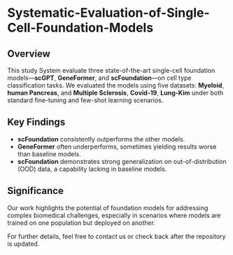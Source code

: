 # Systematic-Evaluation-of-Single-Cell-Foundation-Models

## Overview

This study System evaluate three state-of-the-art single-cell foundation models—**scGPT**, **GeneFormer**, and **scFoundation**—on cell type classification tasks. We evaluated the models using five datasets: **Myeloid**, **human Pancreas**, and **Multiple Sclerosis**, **Covid-19**, **Lung-Kim** under both standard fine-tuning and few-shot learning scenarios.

## Key Findings

- **scFoundation** consistently outperforms the other models.
- **GeneFormer** often underperforms, sometimes yielding results worse than baseline models.
- **scFoundation** demonstrates strong generalization on out-of-distribution (OOD) data, a capability lacking in baseline models.

## Significance

Our work highlights the potential of foundation models for addressing complex biomedical challenges, especially in scenarios where models are trained on one population but deployed on another.

For further details, feel free to contact us or check back after the repository is updated.
